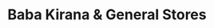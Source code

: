 ---
title: "Baba Kirana & General Stores"
url: /shashtri-colony-nasrullaganj/baba-kirana-und-general-stores/
shop: Allgemein
---